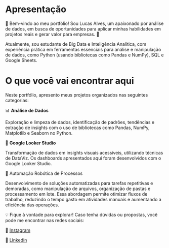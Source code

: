 # **Apresentação** 
👋 Bem-vindo ao meu portfólio! Sou Lucas Alves, um apaixonado por análise de dados, em busca de oportunidades para aplicar minhas habilidades em projetos reais e gerar valor para empresas. 🚀

Atualmente, sou estudante de Big Data e Inteligência Analítica, com experiência prática em ferramentas essenciais para análise e manipulação de dados, como Python (usando bibliotecas como Pandas e NumPy), SQL e Google Sheets.

# **O que você vai encontrar aqui**
Neste portfólio, apresento meus projetos organizados nas seguintes categorias:

📊 **Análise de Dados**

Exploração e limpeza de dados, identificação de padrões, tendências e extração de insights com o uso de bibliotecas como Pandas, NumPy, Matplotlib e Seaborn no Python.

🎨 **Google Looker Studio**

Transformação de dados em insights visuais acessíveis, utilizando técnicas de DataViz. Os dashboards apresentados aqui foram desenvolvidos com o Google Looker Studio.

🚧 Automação Robótica de Processos

Desenvolvimento de soluções automatizadas para tarefas repetitivas e demoradas, como manipulação de arquivos, organização de pastas e processamento em lote. Essa abordagem permite otimizar fluxos de trabalho, reduzindo o tempo gasto em atividades manuais e aumentando a eficiência das operações.

💡 Fique à vontade para explorar! Caso tenha dúvidas ou propostas, você pode me encontrar nas redes sociais:

📸 [Instagram](https://www.instagram.com/lucas_alves_luz/)

💼 [Linkedin](https://www.linkedin.com/in/lucas-alves-3a3a27252/)
